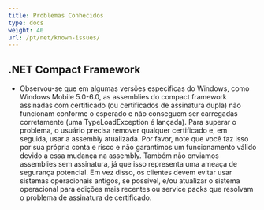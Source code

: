 ```yaml
---
title: Problemas Conhecidos
type: docs
weight: 40
url: /pt/net/known-issues/
---
```


## **.NET Compact Framework**
- Observou-se que em algumas versões específicas do Windows, como Windows Mobile 5.0-6.0, as assemblies do compact framework assinadas com certificado (ou certificados de assinatura dupla) não funcionam conforme o esperado e não conseguem ser carregadas corretamente (uma TypeLoadException é lançada). Para superar o problema, o usuário precisa remover qualquer certificado e, em seguida, usar a assembly atualizada. Por favor, note que você faz isso por sua própria conta e risco e não garantimos um funcionamento válido devido a essa mudança na assembly. Também não enviamos assemblies sem assinatura, já que isso representa uma ameaça de segurança potencial. Em vez disso, os clientes devem evitar usar sistemas operacionais antigos, se possível, e/ou atualizar o sistema operacional para edições mais recentes ou service packs que resolvam o problema de assinatura de certificado.
